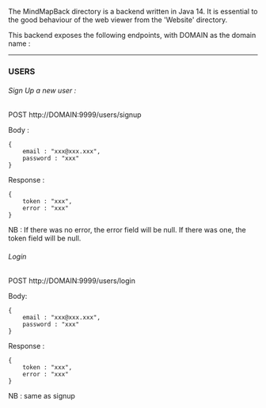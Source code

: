 The MindMapBack directory is a backend written in Java 14.
It is essential to the good behaviour of the web viewer from the 'Website' directory.

This backend exposes the following endpoints, with DOMAIN as the domain name :

-------------------------------------------------------------------------------

### USERS

###### Sign Up a new user :

POST http://DOMAIN:9999/users/signup

Body :
```
{
    email : "xxx@xxx.xxx",
    password : "xxx"
}
```
Response :
```
{
    token : "xxx",
    error : "xxx"
}
```
NB : If there was no error, the error field will be null. If there was one, the token field will be null.

###### Login

POST http://DOMAIN:9999/users/login

Body:
```
{
    email : "xxx@xxx.xxx",
    password : "xxx"
}
```
Response :
```
{
    token : "xxx",
    error : "xxx"
}
```
NB : same as signup
